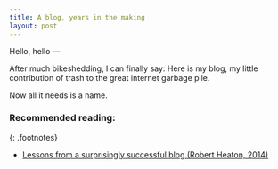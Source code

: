 ```yaml
---
title: A blog, years in the making
layout: post
---
```


Hello, hello —

After much bikeshedding, I can finally say: Here is my blog, my little contribution of trash to the great internet garbage pile.

Now all it needs is a name.

### Recommended reading:
{: .footnotes}
- [Lessons from a surprisingly successful blog (Robert Heaton, 2014)](https://robertheaton.com/2014/07/26/lessons-from-a-surprisingly-successful-blog/)
